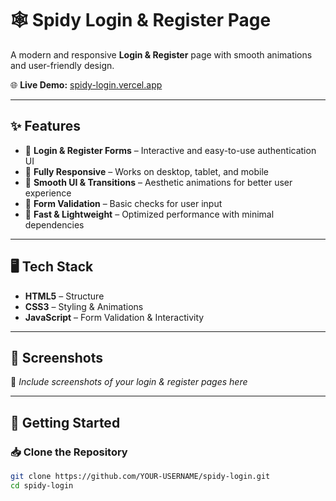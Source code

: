 # 🕸️ Spidy Login & Register Page  

A modern and responsive **Login & Register** page with smooth animations and user-friendly design.  

🌐 **Live Demo:** [spidy-login.vercel.app](https://spidy-login.vercel.app)  

---

## ✨ Features  

- 🔐 **Login & Register Forms** – Interactive and easy-to-use authentication UI  
- 📱 **Fully Responsive** – Works on desktop, tablet, and mobile  
- 🎨 **Smooth UI & Transitions** – Aesthetic animations for better user experience  
- 🔑 **Form Validation** – Basic checks for user input  
- 🚀 **Fast & Lightweight** – Optimized performance with minimal dependencies  

---

## 🖥️ Tech Stack  

- **HTML5** – Structure  
- **CSS3** – Styling & Animations  
- **JavaScript** – Form Validation & Interactivity  

---

## 📸 Screenshots  

📌 *Include screenshots of your login & register pages here*  

---

## 🚀 Getting Started  

### 📥 Clone the Repository  
```sh
git clone https://github.com/YOUR-USERNAME/spidy-login.git
cd spidy-login
